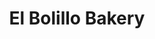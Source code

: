 ---
title: "El Bolillo Bakery"
url: /houston/el-bolillo-bakery-south-wayside-drive/
shop: Bäckerei
---